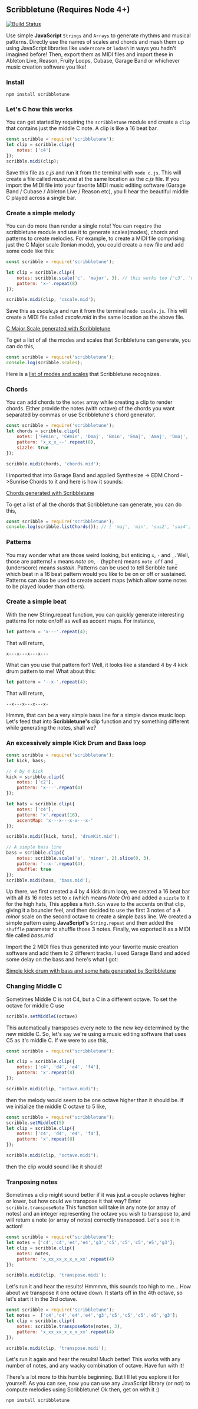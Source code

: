 Scribbletune (Requires Node 4+)
------------------------------------------------
[![Build Status](https://api.travis-ci.org/walmik/scribbletune.svg)](http://travis-ci.org/walmik/scribbletune)

Use simple __JavaScript__ `Strings` and `Arrays` to generate rhythms and musical patterns. Directly use the names of scales and chords and mash them up using JavaScript libraries like `underscore` or `lodash` in ways you hadn't imagined before! Then, export them as MIDI files and import these in Ableton Live, Reason, Fruity Loops, Cubase, Garage Band or whichever music creation software you like!

### Install

`npm install scribbletune`

### Let's C how this works
You can get started by requiring the `scribbletune` module and create a `clip` that contains just the middle C note. A clip is like a 16 beat bar.
```js
const scribble = require('scribbletune');
let clip = scribble.clip({
    notes: ['c4']
});
scribble.midi(clip);
```
Save this file as _c.js_ and run it from the terminal with `node c.js`. This will create a file called _music.mid_ at the same location as the _c.js_ file. If you import the MIDI file into your favorite MIDI music editing software (Garage Band / Cubase / Ableton Live / Reason etc), you ll hear the beautiful middle C played across a single bar.

### Create a simple melody
You can do more than render a single note! You can `require` the scribbletune module and use it to generate scales(modes), chords and patterns to create melodies. For example, to create a MIDI file comprising just the C Major scale (Ionian mode), you could create a new file and add some code like this:
```js
const scribble = require('scribbletune');

let clip = scribble.clip({
    notes: scribble.scale('c', 'major', 3), // this works too ['c3', 'd3', 'e3', 'f3', 'g3', 'a3', 'b3']
	pattern: 'x-'.repeat(8)
});

scribble.midi(clip, 'cscale.mid');
```
Save this as _cscale.js_ and run it from the terminal `node cscale.js`. This will create a MIDI file called _cscale.mid_ in the same location as the above file.

[C Major Scale generated with Scribbletune](https://soundcloud.com/walmik/c-major) 

To get a list of all the modes and scales that Scribbletune can generate, you can do this,
```js
const scribble = require('scribbletune');
console.log(scribble.scales);
```
Here is a [list of modes and scales](https://github.com/walmik/scribbletune/blob/master/src/modes.js) that Scribbletune recognizes.

### Chords

You can add chords to the `notes` array while creating a clip to render chords. Either provide the notes (with octave) of the chords you want separated by commas or use Scribbletune's chord generator.

```js
const scribble = require('scribbletune');
let chords = scribble.clip({
	notes: ['F#min', 'C#min', 'Dmaj', 'Bmin', 'Emaj', 'Amaj', 'Dmaj', 'C#min', 'Amaj'],
	pattern: 'x_x_x_--'.repeat(8),
	sizzle: true
});  

scribble.midi(chords, 'chords.mid');
```

I imported that into Garage Band and applied Synthesize -> EDM Chord ->Sunrise Chords to it and here is how it sounds:

[Chords generated with Scribbletune](https://soundcloud.com/walmik/chords) 

To get a list of all the chords that Scribbletune can generate, you can do this,
```js
const scribble = require('scribbletune');
console.log(scribble.listChords());	// [ 'maj', 'min', 'sus2', 'sus4', 'maj7', 'min7', 'dom7', 'dim', 'dim7', 'aug', 'sixth']
```

### Patterns

You may wonder what are those weird looking, but enticing `x`, `-` and `_`. Well, those are patterns! `x` means _note on_, `-` (hyphen) means `note off` and `_` (underscore) means _sustain_. Patterns can be used to tell Scribble tune which beat in a 16 beat pattern would you like to be on or off or sustained. Patterns can also be used to create accent maps (which allow some notes to be played louder than others).

### Create a simple beat
With the new String.repeat function, you can quickly generate interesting patterns for note on/off as well as accent maps. For instance,

```js
let pattern = 'x---'.repeat(4);
```
That will return,
```
x---x---x---x---
```

What can you use that pattern for? Well, it looks like a standard 4 by 4 kick drum pattern to me! What about this:
```js
let pattern = '--x-'.repeat(4);
```
That will return,
```
--x---x---x---x-
```
Hmmm, that can be a very simple bass line for a simple dance music loop. Let's feed that into __Scribbletune's__ clip function and try something different while generating the notes, shall we?

### An excessively simple Kick Drum and Bass loop

```js
const scribble = require('scribbletune');
let kick, bass;

// 4 by 4 kick
kick = scribble.clip({
	notes: ['c2'],
	pattern: 'x---'.repeat(4)
});

let hats = scribble.clip({
	notes: ['c4'],
	pattern: 'x'.repeat(16),
	accentMap: 'x---x---x-x---x-'
});

scribble.midi([kick, hats], 'drumKit.mid');

// A simple bass line
bass = scribble.clip({
	notes: scribble.scale('a', 'minor', 2).slice(0, 3),
	pattern: '--x-'.repeat(4),
	shuffle: true
});
scribble.midi(bass, 'bass.mid');
```
Up there, we first created a 4 by 4 kick drum loop, we created a 16 beat bar with all its 16 notes set to `x` (which means _Note On_) and added a `sizzle` to it for the high hats, This applies a `Math.Sin` wave to the accents on that clip, giving it a bouncier feel, and then decided to use the first 3 notes of a _A minor_ scale on the second octave to create a simple bass line. We created a simple pattern using __JavaScript's__ `String.repeat` and then added the `shuffle` parameter to shuffle those 3 notes. Finally, we exported it as a MIDI file called _bass.mid_

Import the 2 MIDI files thus generated into your favorite music creation software and add them to 2 different tracks. I used Garage Band and added some delay on the bass and here's what I got:

[Simple kick drum with bass and some hats generated by Scribbletune](https://soundcloud.com/walmik/loop) 

### Changing Middle C
Sometimes Middle C is not C4, but a C in a different octave. To set the octave for middle C use
```js
scribble.setMiddleC(octave)
```
This automatically transposes every note to the new key determined by the new middle C.
So, let's say we're using a music editing software that uses C5 as it's middle C. If we were to use this,
```js
const scribble = require("scribbletune");

let clip = scribble.clip({
	notes: ['c4', 'd4', 'e4', 'f4'],
	pattern: 'x'.repeat(8)
});

scribble.midi(clip, "octave.midi");
```
then the melody would seem to be one octave higher than it should be.
If we initialize the middle C octave to 5 like,
```js
const scribble = require("scribbletune");
scribble.setMiddleC(5)
let clip = scribble.clip({
	notes: ['c4', 'd4', 'e4', 'f4'],
	pattern: 'x'.repeat(8)
});

scribble.midi(clip, "octave.midi");
```
then the clip would sound like it should!

### Tranposing notes
Sometimes a clip might sound better if it was just a couple octaves higher or lower, but how could we transpose it that way?
Enter `scribble.transposeNote`
This function will take in any note (or array of notes) and an integer representing the octave you wish to transpose to, and will return a note (or array of notes) correctly transposed. Let's see it in action!
```js
const scribble = require("scribbletune");
let notes = ['c4','c4','e4','e4','g3','c5','c5','c5','e5','g3'];
let clip = scribble.clip({
	notes: notes,
	pattern: 'x_xx_xx_x_x_x_xx'.repeat(4)
});

scribble.midi(clip, 'transpose.midi');
```
Let's run it and hear the results! Hmmmm, this sounds too high to me... How about we transpose it one octave down. It starts off in the 4th octave, so let's start it in the 3rd octave.
```js
const scribble = require('scribbletune');
let notes =  ['c4','c4','e4','e4','g3','c5','c5','c5','e5','g3'];
let clip = scribble.clip({
	notes: scribble.transposeNote(notes, 3),
	pattern: 'x_xx_xx_x_x_x_xx'.repeat(4)
});

scribble.midi(clip, 'transpose.midi');
```
Let's run it again and hear the results! Much better! This works with any number of notes, and any wacky combination of octave. Have fun with it!

There's a lot more to this humble beginning. But I ll let you explore it for yourself. As you can see, now you can use any JavaScript library (or not) to compute melodies using Scribbletune! Ok then, get on with it :)

```
npm install scribbletune
```